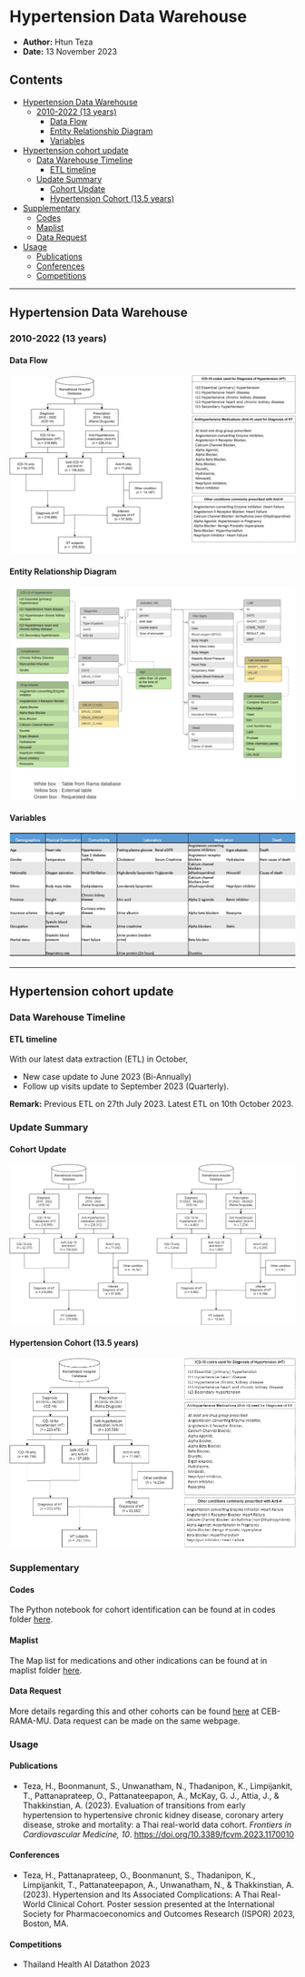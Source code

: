 # Hypertension Data Warehouse

- **Author:** Htun Teza
- **Date:** 13 November 2023

## Contents
- [Hypertension Data Warehouse](#hypertension-data-warehouse)
  - [2010-2022 (13 years)](#2010-2022-13-years)
    - [Data Flow](#data-flow)
    - [Entity Relationship Diagram](#entity-relationship-diagram)
    - [Variables](#variables)
- [Hypertension cohort update](#hypertension-cohort-update)
  - [Data Warehouse Timeline](#data-warehouse-timeline)
    - [ETL timeline](#etl-timeline)
  - [Update Summary](#update-summary)
    - [Cohort Update](#cohort-update)
    - [Hypertension Cohort (13.5 years)](#hypertension-cohort-135-years)
- [Supplementary](#supplementary)
    - [Codes](#codes)
    - [Maplist](#codes)
    - [Data Request](#data-request) 
- [Usage](#usage)
    - [Publications](#publications)
    - [Conferences](#conferences)
    - [Competitions](#competitions)
---

## Hypertension Data Warehouse

### 2010-2022 (13 years)

#### Data Flow

![Data Flow](images/dataflow/2010_2022.png)

#### Entity Relationship Diagram

![Entity Relationship Diagram](images/dataflow/ERD_2010_2022.png)

#### Variables

![Variables](images/dataflow/variables_2010_2022.png)

---

## Hypertension cohort update

### Data Warehouse Timeline

#### ETL timeline

With our latest data extraction (ETL) in October,

- New case update to June 2023 (Bi-Annually)
- Follow up visits update to September 2023 (Quarterly).

**Remark:** Previous ETL on 27th July 2023. Latest ETL on 10th October 2023.

### Update Summary

#### Cohort Update

![Cohort Update](images/dataflow/update_202306.png)

#### Hypertension Cohort (13.5 years)

![Hypertension Cohort](images/dataflow/2010_202306.png)

### Supplementary

#### Codes
The Python notebook for cohort identification can be found at in codes folder [here](codes/cohort_identification.ipynb).

#### Maplist
The Map list for medications and other indications can be found at in maplist folder [here](maplist/cohort_anti_HT.xlsx).

#### Data Request
More details regarding this and other cohorts can be found [here](https://www.rama.mahidol.ac.th/ceb/CEBdatawarehouse/Data/HT) at CEB-RAMA-MU. Data request can be made on the same webpage.

### Usage

#### Publications
- Teza, H., Boonmanunt, S., Unwanatham, N., Thadanipon, K., Limpijankit, T., Pattanaprateep, O., Pattanateepapon, A., McKay, G. J., Attia, J., & Thakkinstian, A. (2023). Evaluation of transitions from early hypertension to hypertensive chronic kidney disease, coronary artery disease, stroke and mortality: a Thai real-world data cohort. *Frontiers in Cardiovascular Medicine, 10*. https://doi.org/10.3389/fcvm.2023.1170010

#### Conferences
- Teza, H., Pattanaprateep, O., Boonmanunt, S., Thadanipon, K., Limpijankit, T., Pattanateepapon, A., Unwanatham, N., & Thakkinstian, A. (2023). Hypertension and Its Associated Complications: A Thai Real-World Clinical Cohort. Poster session presented at the International Society for Pharmacoeconomics and Outcomes Research (ISPOR) 2023, Boston, MA.

#### Competitions
- Thailand Health AI Datathon 2023
